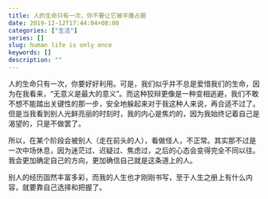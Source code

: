 ```yaml
---
title: 人的生命只有一次，你不要让它被平庸占据
date: 2019-12-12T17:44:04+08:00
categories: ["生活"]
series: []
slug: human life is only once
keywords: []
description: ""
---
```


人的生命只有一次，你要好好利用。可是，我们似乎并不总是爱惜我们的生命，因为在我看来，“无意义是最大的意义”。而这种狡辩更像是一种变相逃避，我们不敢不想不能踏出关键性的那一步，安全地躲起来对于我这种人来说，再合适不过了。但是当我看到别人光鲜亮丽的时刻时，我的内心是焦灼的，因为我始终记着自己是渴望的，只是不做罢了。


所以，在某个阶段会被别人（走在前头的人），看做怪人，不正常。其实那不过是一次中场休息，因为迷茫过、迟疑过、焦虑过，之后的心态会变得完全不同以往。我会更加确定自己的方向，更加确信自己就是这条道上的人。


别人的经历固然丰富多彩，而我的人生也才刚刚书写，至于人生之册上有什么内容，就要靠自己选择和把握了。